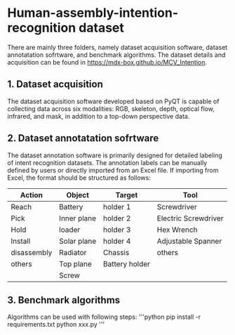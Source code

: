 # Human-assembly-intention-recognition dataset
There are mainly three folders, namely dataset acquisition software, dataset annotatation sofrtware, and benchmark algorithms. The dataset details and acquisition can be found in https://mdx-box.github.io/MCV_Intention.
## 1. Dataset acquisition
The dataset acquisition software developed based on PyQT is capable of collecting data across six modalities: RGB, skeleton, depth, optical flow, infrared, and mask, in addition to a top-down perspective data. 
## 2. Dataset annotatation sofrtware
The dataset annotation software is primarily designed for detailed labeling of intent recognition datasets. The annotation labels can be manually defined by users or directly imported from an Excel file. If importing from Excel, the format should be structured as follows:

| Action      | Object      | Target        | Tool                 |
|-------------|-------------|---------------|----------------------|
| Reach       | Battery     | holder 1      | Screwdriver          |
| Pick        | Inner plane | holder 2      | Electric Screwdriver |
| Hold        | loader      | holder 3      | Hex Wrench           |
| Install     | Solar plane | holder 4      | Adjustable Spanner   |
| disassembly | Radiator    | Chassis       | others               |
| others      | Top plane   | Battery holder|                      |
|             | Screw       |               |                      |

## 3. Benchmark algorithms
Algorithms can be used with following steps:
'''python
pip install -r requirements.txt
python xxx.py
'''
